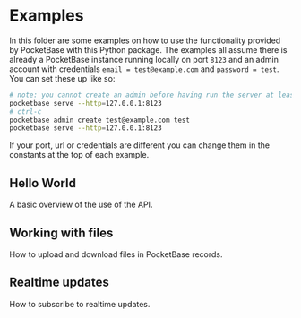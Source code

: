 # Examples

In this folder are some examples on how to use the functionality provided by PocketBase with this Python package. The examples all assume there is already a PocketBase instance running locally on port `8123` and an admin account with credentials `email = test@example.com` and `password = test`. You can set these up like so:

```sh
# note: you cannot create an admin before having run the server at least once to init the database
pocketbase serve --http=127.0.0.1:8123 
# ctrl-c
pocketbase admin create test@example.com test
pocketbase serve --http=127.0.0.1:8123
```

If your port, url or credentials are different you can change them in the constants at the top of each example.

## Hello World

A basic overview of the use of the API.

## Working with files

How to upload and download files in PocketBase records.

## Realtime updates

How to subscribe to realtime updates.

